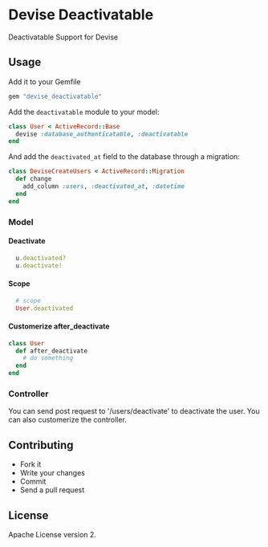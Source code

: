 # Devise Deactivatable

Deactivatable Support for Devise

## Usage

Add it to your Gemfile

```ruby
gem "devise_deactivatable"
```

Add the `deactivatable` module to your model:

```ruby
class User < ActiveRecord::Base
  devise :database_authenticatable, :deactivatable
end
```

And add the `deactivated_at` field to the database through a migration:


```ruby
class DeviseCreateUsers < ActiveRecord::Migration
  def change
    add_column :users, :deactivated_at, :datetime
  end
end
```

### Model

#### Deactivate

```ruby
  u.deactivated?
  u.deactivate!
```

#### Scope

```ruby
  # scope
  User.deactivated
```

#### Customerize after_deactivate

```ruby
class User
  def after_deactivate
    # do something
  end
end
```

### Controller

You can send post request to '/users/deactivate' to deactivate the user. You can also customerize the controller.


## Contributing

* Fork it
* Write your changes
* Commit
* Send a pull request

## License

Apache License version 2.

